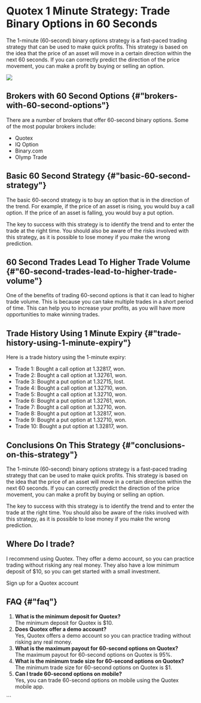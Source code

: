 # Quotex 1 Minute Strategy: Trade Binary Options in 60 Seconds

The 1-minute (60-second) binary options strategy is a fast-paced trading
strategy that can be used to make quick profits. This strategy is based
on the idea that the price of an asset will move in a certain direction
within the next 60 seconds. If you can correctly predict the direction
of the price movement, you can make a profit by buying or selling an
option.

[![](https://static.quotex.io/files/4_en/300_250.jpg)](https://traff.sbs/brokerqxlid)

## Brokers with 60 Second Options {#"brokers-with-60-second-options"}

There are a number of brokers that offer 60-second binary options. Some
of the most popular brokers include:

-   Quotex
-   IQ Option
-   Binary.com
-   Olymp Trade

## Basic 60 Second Strategy {#"basic-60-second-strategy"}

The basic 60-second strategy is to buy an option that is in the
direction of the trend. For example, if the price of an asset is rising,
you would buy a call option. If the price of an asset is falling, you
would buy a put option.

The key to success with this strategy is to identify the trend and to
enter the trade at the right time. You should also be aware of the risks
involved with this strategy, as it is possible to lose money if you make
the wrong prediction.

## 60 Second Trades Lead To Higher Trade Volume {#"60-second-trades-lead-to-higher-trade-volume"}

One of the benefits of trading 60-second options is that it can lead to
higher trade volume. This is because you can take multiple trades in a
short period of time. This can help you to increase your profits, as you
will have more opportunities to make winning trades.

## Trade History Using 1 Minute Expiry {#"trade-history-using-1-minute-expiry"}

Here is a trade history using the 1-minute expiry:

-   Trade 1: Bought a call option at 1.32817, won.
-   Trade 2: Bought a call option at 1.32761, won.
-   Trade 3: Bought a put option at 1.32715, lost.
-   Trade 4: Bought a call option at 1.32710, won.
-   Trade 5: Bought a call option at 1.32710, won.
-   Trade 6: Bought a put option at 1.32761, won.
-   Trade 7: Bought a call option at 1.32710, won.
-   Trade 8: Bought a put option at 1.32817, won.
-   Trade 9: Bought a put option at 1.32710, won.
-   Trade 10: Bought a put option at 1.32817, won.

## Conclusions On This Strategy {#"conclusions-on-this-strategy"}

The 1-minute (60-second) binary options strategy is a fast-paced trading
strategy that can be used to make quick profits. This strategy is based
on the idea that the price of an asset will move in a certain direction
within the next 60 seconds. If you can correctly predict the direction
of the price movement, you can make a profit by buying or selling an
option.

The key to success with this strategy is to identify the trend and to
enter the trade at the right time. You should also be aware of the risks
involved with this strategy, as it is possible to lose money if you make
the wrong prediction.

## Where Do I trade?

I recommend using Quotex. They offer a demo account, so you can practice
trading without risking any real money. They also have a low minimum
deposit of \$10, so you can get started with a small investment.

Sign up for a Quotex account

## FAQ {#"faq"}

1.  **What is the minimum deposit for Quotex?**\
    The minimum deposit for Quotex is \$10.
2.  **Does Quotex offer a demo account?**\
    Yes, Quotex offers a demo account so you can practice trading
    without risking any real money.
3.  **What is the maximum payout for 60-second options on Quotex?**\
    The maximum payout for 60-second options on Quotex is 95%.
4.  **What is the minimum trade size for 60-second options on Quotex?**\
    The minimum trade size for 60-second options on Quotex is \$1.
5.  **Can I trade 60-second options on mobile?**\
    Yes, you can trade 60-second options on mobile using the Quotex
    mobile app.

\`\`\`

